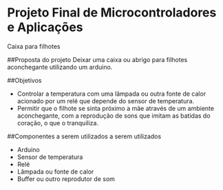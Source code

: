 # Projeto Final de Microcontroladores e Aplicações
Caixa para filhotes

##Proposta do projeto
Deixar uma caixa ou abrigo para filhotes aconchegante utilizando um arduino.

##Objetivos
 - Controlar a temperatura com uma lâmpada ou outra fonte de calor acionado por um relé que depende do sensor de temperatura.
 - Permitir que o filhote se sinta próximo a mãe através de um ambiente aconchegante, com a reprodução de sons que imitam as batidas do coração, o que o tranquiliza.
 
##Componentes a serem utilizados a serem utilizados
 - Arduino
 - Sensor de temperatura
 - Relé
 - Lâmpada ou fonte de calor
 - Buffer ou outro reprodutor de som
